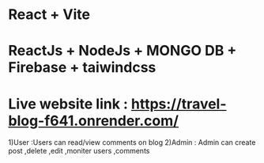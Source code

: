 # React + Vite
# ReactJs + NodeJs + MONGO DB + Firebase + taiwindcss

# Live website link : https://travel-blog-f641.onrender.com/

1)User :Users can read/view comments on blog
2)Admin : Admin can create post ,delete ,edit ,moniter users ,comments  



  
